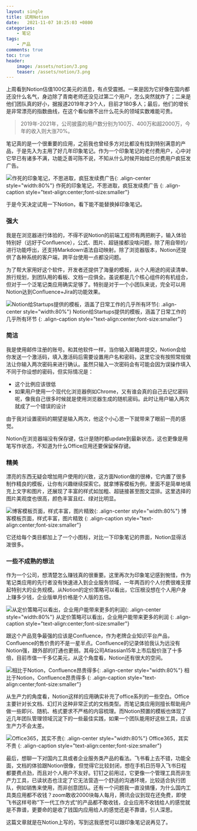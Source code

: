 ```yaml
---
layout: single
title: 试用Notion
date:   2021-11-07 10:25:03 +0800
categories: 
    - 笔记
tags: 
    - 产品
comments: true
toc: true
header:
    image: /assets/notion/3.png
    teaser: /assets/notion/3.png
---
```


上周看到Notion估值100亿美元的消息，有点受震撼。一来是因为它好像在国内都还没什么名气，身边除了青南老师还没见过第二个用户，怎么突然就炸了；二来是他们团队真的好小，据报道2019年才3个人，目前才180多人；最后，他们的增长是非常漂亮的指数曲线，在这个看似做不出什么花头的领域实数难能可贵。

> 2019年-2021年，公司披露的用户数分别为100万、400万和超2000万，今年的收入则大涨70%。

笔记真的是一个很重要的应用，之前我也曾经多方对比都没有找到特别满意的产品，于是先入为主用了好几年印象笔记。作为一个印象笔记的老付费用户，心中对它早已有诸多不满，功能乏善可陈不说，不知从什么时候开始给已付费用户疯狂发广告。

![作死的印象笔记，不思进取，疯狂发续费广告](/assets/notion/1.png){: .align-center style="width:80%"}
作死的印象笔记，不思进取，疯狂发续费广告
{: .align-caption style="text-align:center;font-size:smaller"}

于是今天决定试用一下Notion，看下能不能替换掉印象笔记。

### 强大

我是在浏览器进行体验的，不得不说Notion的前端工程师有两把刷子，输入体验特别好（远好于Confluence），公式、图片、超链接都没啥问题，除了用自带的`/`进行功能呼出，还支持Markdown语法自动映射。除了浏览器版本，Notion还提供了各种系统的客户端，跨平台使用一点都没问题。

为了帮大家用好这个软件，开发者还提供了海量的模板，从个人用途的阅读清单、旅行规划，到团队用的看板、文档一应俱全。虽说都是几个核心组件的有机组合，但对于一个泛笔记类应用确实足够了。特别是对于一个小团队来说，完全可以用Notion达到Confluence+Jira的功能效果。

![Notion给Startups提供的模板，涵盖了日常工作的几乎所有环节](/assets/notion/2.png){: .align-center style="width:80%"}
Notion给Startups提供的模板，涵盖了日常工作的几乎所有环节
{: .align-caption style="text-align:center;font-size:smaller"}

### 简洁

我是使用邮件注册的账号。和其他软件一样，当你输入邮箱并提交，Notion会给你发送一个激活码，填入激活码后需要设置用户名和密码，这里它没有按照常规做法让你输入两次密码来进行确认。虽然只输入一次密码会有可能会因为误操作填入不同于你设想的密码，但实际情况是：

- 这个比例应该很低
- 如果用户使用一个现代化浏览器例如Chrome，又有谁会真的自己去记忆密码呢，像我自己很多时候就是使用浏览器生成的随机密码。此时让用户输入两次就成了一个错误的设计

由于我对设置密码的期望是输入两次，他这个小心思一下就带来了眼前一亮的感觉。

Notion在浏览器端没有保存键，估计是随时都update到最新状态，这也更像是用笔写作状态，不知道为什么Office应用还要保留保存键。

### 精美

漂亮的东西无疑会增加用户使用的兴致，这方面Notion做的很棒，它内置了很多制作精良的模板，让你有兴趣继续探索它。就拿博客模板为例，里面不是简单地填充上文字和图片，还展现了丰富的样式如加粗、超链接甚至图文混排。这里选择的图片美观度也很高，颜色丰富且红、绿对比明显。

![博客模板页面，样式丰富，图片精致](/assets/notion/3.png){: .align-center style="width:80%"}
博客模板页面，样式丰富，图片精致
{: .align-caption style="text-align:center;font-size:smaller"}

它还给每个类目都加上了一个小图标，对比一下印象笔记的界面，Notion显得活泼很多。

### 一些不成熟的想法

作为一个公司，想清楚怎么赚钱真的很重要。这里再次为印象笔记感到惋惜，作为笔记类应用的先行者没有快速进入到企业服务领域，一年两百的个人付费很难支撑起特别大的业务规模。从Notion的定价策略可以看出，它压根没想在个人用户身上赚多少钱，企业版单月价格是个人版的五倍。

![从定价策略可以看出，企业用户能带来更多的利润](/assets/notion/4.png){: .align-center style="width:80%"}
从定价策略可以看出，企业用户能带来更多的利润
{: .align-caption style="text-align:center;font-size:smaller"}

跟这个产品竞争最强的应该是Confluence，作为老牌企业知识平台产品，Confluence的售价贵的不是一星半点。Confluence的记录体验我认为远没有Notion强，跟外部的打通也更弱。其母公司Atlassian15年上市后股价涨了十多倍，目前市值一千多亿美元，从这个角度看，Notion还有很大的空间。

![相比于Notion，Confluence昂贵得多](/assets/notion/5.png){: .align-center style="width:80%"}
相比于Notion，Confluence昂贵得多
{: .align-caption style="text-align:center;font-size:smaller"}

从生产力的角度看，Notion这样的应用确实补充了office系列的一些空白。Office主要针对长文档、幻灯片这种非常正式的文档类型。而笔记类应用则擅长帮助用户做一些即兴、随机、格式要求不严格的内容梳理。而Notion预置的模板也体现了近几年团队管理领域沉淀下的一些最佳实践，如果一个团队能用好这些工具，应该生产力不会太差。

![Office365，其实不贵](/assets/notion/6.png){: .align-center style="width:80%"}
Office365，其实不贵
{: .align-caption style="text-align:center;font-size:smaller"}

最后，想聊一下对国内工具或者企业服务类产品的看法。飞书看上去不错，功能全面，文档的体验跟Notion很像，但觉得它比较封闭，想在手机日历导入飞书日程都要费点劲，而且对个人用户不友好。钉钉之前用过，它更像一个管理工具而非生产力工具，已读状态也注定了它无法营造一个舒适的沟通环境，比较适合执行团队，例如销售来使用，而非创意团队。还有一个问题我一直没搞懂，为什么国内工具类应用都不收钱？zoom敢收2000块每人每月，腾讯会议到现在还免费，即使飞书这样号称”下一代工作方式“的产品都不敢收钱，企业应用不收钱给人的感觉就是不靠谱，更要命的是收了钱国内应用给人的感觉还是不靠谱，引人深思。

这篇文章就是在Notion上写的，写到这我感觉可以跟印象笔记说再见了。